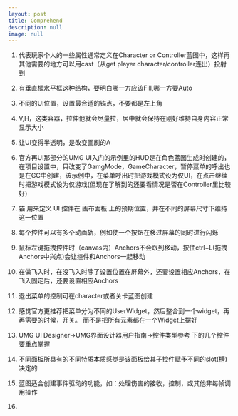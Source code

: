 ```yaml
---
layout: post
title: Comprehend
description: null
image: null
---
```


1. 代表玩家个人的一些属性通常定义在Character or Controller蓝图中，这样再其他需要的地方可以用cast（从get player character/controller连出）投射到

2. 有垂直框水平框这种结构，要明白哪一方应该Fill,哪一方要Auto

3. 不同的UI位置，设置最合适的锚点，不要都是左上角

4. V,H，这类容器，拉伸他就会尽量拉，居中就会保持在刚好维持自身内容正常显示大小

5. 让UI变得半透明，是改变画刷的A

6. 官方再UI那部分的UMG UI入门的示例里的HUD是在角色蓝图生成时创建的，在项目设置中，只改变了GamgMode，GameCharacter，暂停菜单的呼出也是在GC中创建，该示例中，在菜单呼出时把游戏模式设为仅UI，在点击继续时把游戏模式设为仅游戏(但现在了解到的还要看情况是否在Controller里比较好)

7. 锚 用来定义 UI 控件在 画布面板 上的预期位置，并在不同的屏幕尺寸下维持这一位置

8. 每个控件可以有多个动画轨，例如使一个按钮在移过屏幕的同时进行闪烁

9. 鼠标左键拖拽控件时（canvas内）Anchors不会跟到移动，按住ctrl+L(拖拽Anchors中兴点)会让控件和Anchors一起移动

10. 在做飞入时，在没飞入时除了设置位置在屏幕外，还要设置相应Anchors，在飞入固定后，还要设置相应Anchors

11. 退出菜单的控制可在character或者关卡蓝图创建

12. 感觉官方更推荐把菜单分为不同的UserWidget，然后整合到一个widget，再再需要的时候，开关。
而不是把所有元素都在一个Widget上摆好

13. UMG UI Designer->UMG界面设计器用户指南->控件类型参考 下的几个控件要重点掌握


14. 不同面板所具有的不同特质本质感觉是该面板给其子控件赋予不同的slot(槽)决定的

15. 蓝图适合创建事件驱动的功能，如：处理伤害的接收，控制，或其他非每帧调用操作

16. 
